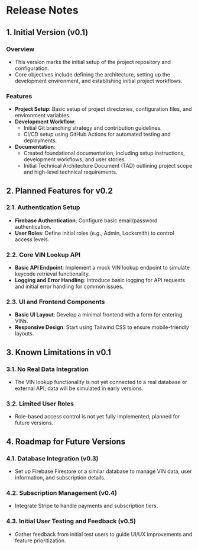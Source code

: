 # Release Notes

## 1. Initial Version (v0.1)

### Overview
- This version marks the initial setup of the project repository and configuration.
- Core objectives include defining the architecture, setting up the development environment, and establishing initial project workflows.

### Features
- **Project Setup**: Basic setup of project directories, configuration files, and environment variables.
- **Development Workflow**:
  - Initial Git branching strategy and contribution guidelines.
  - CI/CD setup using GitHub Actions for automated testing and deployments.
- **Documentation**:
  - Created foundational documentation, including setup instructions, development workflows, and user stories.
  - Initial Technical Architecture Document (TAD) outlining project scope and high-level technical requirements.

## 2. Planned Features for v0.2

### 2.1. Authentication Setup
- **Firebase Authentication**: Configure basic email/password authentication.
- **User Roles**: Define initial roles (e.g., Admin, Locksmith) to control access levels.

### 2.2. Core VIN Lookup API
- **Basic API Endpoint**: Implement a mock VIN lookup endpoint to simulate keycode retrieval functionality.
- **Logging and Error Handling**: Introduce basic logging for API requests and initial error handling for common issues.

### 2.3. UI and Frontend Components
- **Basic UI Layout**: Develop a minimal frontend with a form for entering VINs.
- **Responsive Design**: Start using Tailwind CSS to ensure mobile-friendly layouts.

## 3. Known Limitations in v0.1

### 3.1. No Real Data Integration
- The VIN lookup functionality is not yet connected to a real database or external API; data will be simulated in early versions.

### 3.2. Limited User Roles
- Role-based access control is not yet fully implemented; planned for future versions.

## 4. Roadmap for Future Versions

### 4.1. Database Integration (v0.3)
- Set up Firebase Firestore or a similar database to manage VIN data, user information, and subscription details.

### 4.2. Subscription Management (v0.4)
- Integrate Stripe to handle payments and subscription tiers.

### 4.3. Initial User Testing and Feedback (v0.5)
- Gather feedback from initial test users to guide UI/UX improvements and feature prioritization.
